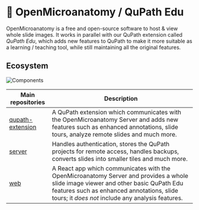 # 🔬 OpenMicroanatomy / QuPath Edu

OpenMicroanatomy is a free and open-source software to host & view whole slide images. It works in parallel with our QuPath extension called *QuPath Edu*, which adds new features to QuPath to make it more suitable as a learning / teaching tool, while still maintaining all the original features.


## Ecosystem

![Components](https://github.com/openmicroanatomy/.github/assets/45145923/45113d84-914a-4ca6-ba59-dd310369f899)


| Main repositories                                                                   | Description |
|------------------------------------------------------------------------------|-------------|
| [qupath-extension](https://github.com/openmicroanatomy/qupath-extension) | A QuPath extension which communicates with the OpenMicroanatomy Server and adds new features such as enhanced annotations, slide tours, analyze remote slides and much more. |
| [server](https://github.com/openmicroanatomy/server) | Handles authentication, stores the QuPath projects for remote access, handles backups, converts slides into smaller tiles and much more. |
| [web](https://github.com/openmicroanatomy/web) | A React app which communicates with the OpenMicroanatomy Server and provides a whole slide image viewer and other basic QuPath Edu features such as enhanced annotations, slide tours; it *does not* include any analysis features. |

